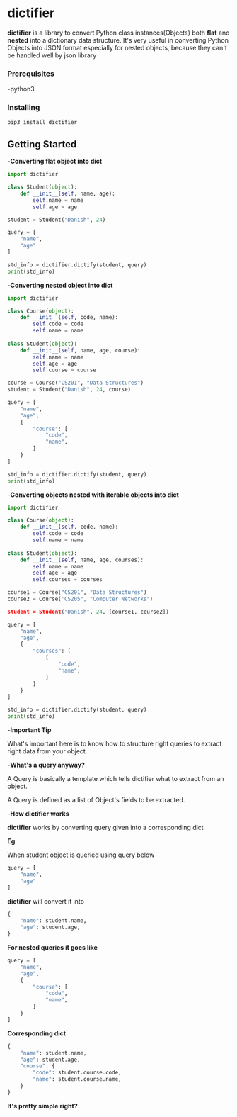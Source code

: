 # dictifier

**dictifier** is a library to convert Python class instances(Objects) both **flat** and **nested** into a dictionary data structure. It's very useful in converting Python Objects into JSON format especially for nested objects, because they can't be handled well by json library

### Prerequisites

-python3

### Installing

```python
pip3 install dictifier
```

## Getting Started

-**Converting flat object into dict**

```python
import dictifier

class Student(object):
    def __init__(self, name, age):
        self.name = name
        self.age = age

student = Student("Danish", 24)

query = [
    "name",
    "age"
]

std_info = dictifier.dictify(student, query)
print(std_info)
```

-**Converting nested object into dict**

```python
import dictifier

class Course(object):
    def __init__(self, code, name):
        self.code = code
        self.name = name
        
class Student(object):
    def __init__(self, name, age, course):
        self.name = name
        self.age = age
        self.course = course

course = Course("CS201", "Data Structures")
student = Student("Danish", 24, course)

query = [
    "name",
    "age",
    {
        "course": [
            "code",
            "name",
        ]
    }
]

std_info = dictifier.dictify(student, query)
print(std_info)
```

-**Converting objects nested with iterable objects into dict**

```python
import dictifier

class Course(object):
    def __init__(self, code, name):
        self.code = code
        self.name = name
        
class Student(object):
    def __init__(self, name, age, courses):
        self.name = name
        self.age = age
        self.courses = courses

course1 = Course("CS201", "Data Structures")
course2 = Course('CS205", "Computer Networks")

student = Student("Danish", 24, [course1, course2])

query = [
    "name",
    "age",
    {
        "courses": [
            [
                "code",
                "name",
            ]
        ]
    }
]

std_info = dictifier.dictify(student, query)
print(std_info)
```

-**Important Tip**

What's important here is to know how to structure right queries to extract right data from your object.

-**What's a query anyway?**

A Query is basically a template which tells dictifier what to extract from an object.

A Query is defined as a list of Object's fields to be extracted.

-**How dictifier works**

**dictifier** works by converting query given into a corresponding dict

**Eg**.

When student object is queried using query below
```python
query = [
    "name",
    "age"
]
```

**dictifier** will convert it into 

```python
{
    "name": student.name,
    "age": student.age,
}   
```


**For nested queries it goes like**

```python
query = [
    "name",
    "age",
    {
        "course": [ 
            "code",
            "name",
        ]
    }
]
```

**Corresponding dict**

```python
{
    "name": student.name,
    "age": student.age,
    "course": {
        "code": student.course.code,
        "name": student.course.name,
    }
}
```

**It's pretty simple right?**